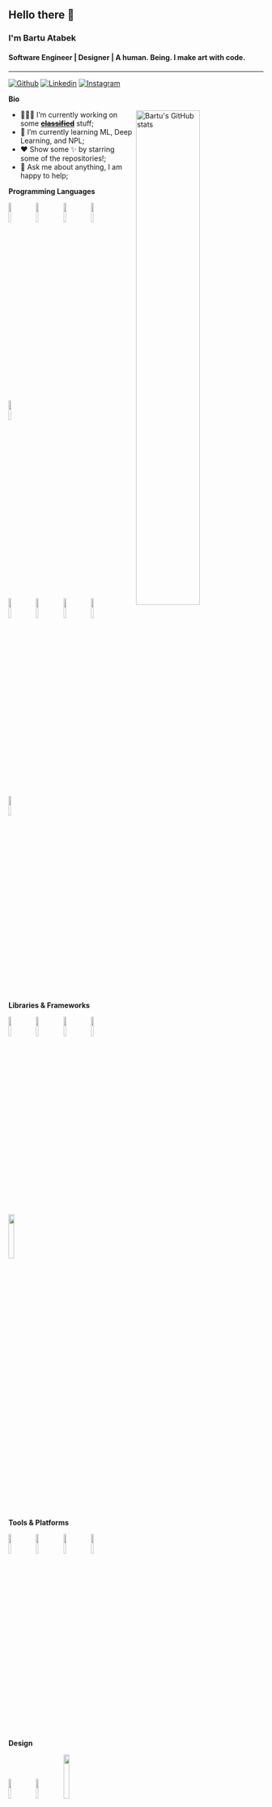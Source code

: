 <!--
**bartuatabek/bartuatabek** is a ✨ _special_ ✨ repository because its `README.md` (this file) appears on your GitHub profile.

Here are some ideas to get you started:

- 🔭 I’m currently working on ...
- 🌱 I’m currently learning ...
- 👯 I’m looking to collaborate on ...
- 🤔 I’m looking for help with ...
- 💬 Ask me about ...
- 📫 How to reach me: ...
- 😄 Pronouns: ...
- ⚡ Fun fact: ...
-->

<!-- Your title -->
## Hello there 👋
### I'm Bartu Atabek
#### Software Engineer | Designer | A human. Being. I make art with code.
---

<!-- Your badges
You can use the website to generate badges: https://shields.io/
-->

[![Github](https://img.shields.io/badge/-Github-000?style=flat&logo=Github&logoColor=white)](https://github.com/bartuatabek)
[![Linkedin](https://img.shields.io/badge/-LinkedIn-blue?style=flat&logo=Linkedin&logoColor=white)](http://linkedin.com/in/bartu-atabek/)
[![Instagram](https://img.shields.io/badge/-Instagram-E1306C?style=flat&labelColor=E1306C&logo=instagram&logoColor=white)](https://www.instagram.com/bartuatabek/)

<!-- Talking about you -->
**Bio**

<p float="left">
  <!-- Your github readme stats
  You can use this api: https://github.com/anuraghazra/github-readme-stats
  -->
  <a href="https://github.com/bartuatabek?tab=repositories">
  <img width="50%" align="right" alt="Bartu's GitHub stats" src="https://github-readme-stats.vercel.app/api?username=bartuatabek&show_icons=true&hide_border=true" />
  </a>

  - 👨🏻‍💻 I’m currently working on some [**~~classified~~**](https://github.com/bartuatabek/tinitron) stuff;
  - 🌱 I’m currently learning ML, Deep Learning, and NPL; 
  - ❤️ Show some ✨ by starring some of the repositories!;
  - 💬 Ask me about anything, I am happy to help;
</p>

 
**Programming Languages**
<p>  
  <!-- Your languages and tools. Be careful with the alignment. 
  You can use this sites to get logos: https://www.vectorlogo.zone or https://simpleicons.org/
  -->
  <code><img width="10%" src="https://www.vectorlogo.zone/logos/swift/swift-ar21.svg"></code>
  <code><img width="10%" src="https://www.vectorlogo.zone/logos/java/java-ar21.svg"></code>
  <code><img width="10%" src="https://www.vectorlogo.zone/logos/w3_html5/w3_html5-ar21.svg"></code>
  <code><img width="10%" src="https://www.vectorlogo.zone/logos/typescriptlang/typescriptlang-ar21.svg"></code>
  <code><img width="10%" src="https://www.vectorlogo.zone/logos/javascript/javascript-ar21.svg"></code>
  <br />
  <code><img width="10%" src="https://www.vectorlogo.zone/logos/php/php-ar21.svg"></code>
  <code><img width="10%" src="https://www.vectorlogo.zone/logos/python/python-ar21.svg"></code>
  <code><img width="10%" src="https://www.vectorlogo.zone/logos/mysql/mysql-ar21.svg"></code>
  <code><img width="10%" src="https://img.shields.io/badge/c%20-%23FFFFFF.svg?&style=for-the-badge&logo=c&logoColor=00599C"></code>
  <code><img width="10%" src="https://img.shields.io/badge/c++%20-%23FFFFFF.svg?&style=for-the-badge&logo=c%2B%2B&ogoColor=00599C"></code>
  
  **Libraries & Frameworks**
  <p>
  <code><img width="10%" src="https://www.vectorlogo.zone/logos/springio/springio-ar21.svg"></code>
  <code><img width="10%" src="https://www.vectorlogo.zone/logos/hibernate/hibernate-ar21.svg"></code>
  <code><img width="10%" src="https://www.vectorlogo.zone/logos/reactjs/reactjs-ar21.svg"></code>
  <code><img width="10%" src="https://www.vectorlogo.zone/logos/typescriptlang/typescriptlang-ar21.svg"></code>
  <code><img width="15%" src="https://img.shields.io/badge/latex%20-%23FFFFFF.svg?&style=for-the-badge&logo=latex&logoColor=008080"/></code>
  </p>
  
  **Tools & Platforms**
  <p>
  <code><img width="10%" src="https://www.vectorlogo.zone/logos/git-scm/git-scm-ar21.svg"></code>
  <code><img width="10%" src="https://www.vectorlogo.zone/logos/firebase/firebase-ar21.svg"></code>
  <code><img width="10%" src="https://www.vectorlogo.zone/logos/google_cloud/google_cloud-ar21.svg"></code>
  <code><img width="10%" src="https://www.vectorlogo.zone/logos/docker/docker-ar21.svg"></code>
  </p>
  
  **Design**
  <p>
  <code><img width="10%" src="https://www.vectorlogo.zone/logos/sketchapp/sketchapp-ar21.svg"></code>
  <code><img width="10%" src="https://www.vectorlogo.zone/logos/zeplinio/zeplinio-ar21.svg"></code>
  <code><img width="15%" src="https://img.shields.io/badge/adobe%20-%23FFFFFF.svg?&style=for-the-badge&logo=adobe&logoColor=black"/></code>
  </p>
</p>
  
<!-- Your hits or visitors
site: http://hits.dwyl.com or https://visitor-badge.glitch.me
Both apis are in trouble due to the number of requests, if you know any other to register visitors, great
-->
<p align="left">
  <img src="https://visitor-badge.glitch.me/badge?page_id=bartuatabek.bartuatabek" alt="visitor badge"/>
</p>



